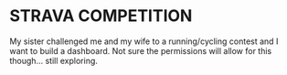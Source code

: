 # STRAVA COMPETITION 

My sister challenged me and my wife to a running/cycling contest and I want to 
build a dashboard. Not sure the permissions will allow for this though... still 
exploring. 